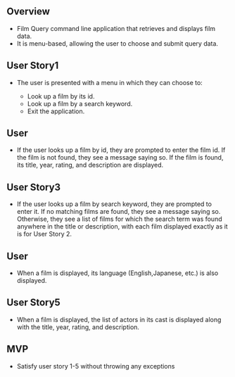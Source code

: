 ## Overview
- Film Query command line application that retrieves and displays film data.
- It is menu-based, allowing the user to choose and submit query data.

## User Story1
- The user is presented with a menu in which they can choose to:

  - Look up a film by its id.
  - Look up a film by a search keyword.
  - Exit the application.
## User
  - If the user looks up a film by id, they are prompted to enter the film id. If the film is not found, they see a message saying so. If the film is found, its title, year, rating, and description are displayed.
## User Story3
  - If the user looks up a film by search keyword, they are prompted to enter it. If no matching films are found, they see a message saying so. Otherwise, they see a list of films for which the search term was found anywhere in the title or description, with each film displayed exactly as it is for User Story 2.
## User
  - When a film is displayed, its language (English,Japanese, etc.) is also displayed.
## User Story5
  - When a film is displayed, the list of actors in its cast is displayed along with the title, year, rating, and description.

## MVP
  - Satisfy user story 1-5 without throwing any exceptions


  
